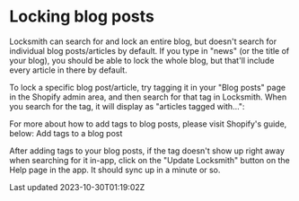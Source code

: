 # Locking blog posts

Locksmith can search for and lock an entire blog, but doesn't search for individual blog posts/articles by default. If you type in "news" (or the title of your blog), you should be able to lock the whole blog, but that'll include every article in there by default.

To lock a specific blog post/article, try tagging it in your "Blog posts" page in the Shopify admin area, and then search for that tag in Locksmith. When you search for the tag, it will display as "articles tagged with...":

For more about how to add tags to blog posts, please visit Shopify's guide, below: Add tags to a blog post

After adding tags to your blog posts, if the tag doesn't show up right away when searching for it in-app, click on the "Update Locksmith" button on the Help page in the app. It should sync up in a minute or so.

Last updated 2023-10-30T01:19:02Z